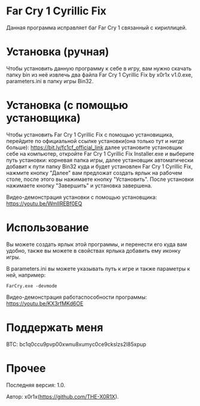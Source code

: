 # Far Cry 1 Cyrillic Fix
Данная программа исправляет баг Far Cry 1 связанный с кириллицей.

# Установка (ручная)
Чтобы установить данную программу к себе в игру, вам нужно скачать папку bin из неё извлечь два файла Far Cry 1 Cyrillic Fix by x0r1x v1.0.exe, parameters.ini в папку игры Bin32.

# Установка (с помощью установщика)
Чтобы установить Far Cry 1 Cyrillic Fix с помощью установищика, перейдите по официальной ссылке установки(она только тут и нигде больше): https://bit.ly/fc1cf_official_link
далее установите установщик себе на компьютер, откройте Far Cry 1 Cyrillic Fix Installer.exe и выберите путь установки: корневая папка игры, далее установщик автоматически добавит к пути папку Bin32 куда и будет установлен Far Cry 1 Cyrillic Fix, нажмите кнопку "Далее" вам предложат создать ярлык на рабочем столе, после этого вы нажимаете кнопку "Установить". После установки нажимаете кнопку "Завершить" и установка завершена.

Видео-демонстрация установки с помощью установщика: https://youtu.be/WmlIREBf0EQ

# Использование
Вы можете создать ярлык этой программы, и перенести его куда вам удобно, также вы можете в свойствах ярлыка добавить ему иконку игры.

В parameters.ini вы можете указывать путь к игре и также параметры к ней, например:

	FarCry.exe -devmode


Видео-демонстрация работаспособности программы: https://youtu.be/KX3rfMKd6OE
 
 # Поддержать меня
 BTC: bc1q0ccu9pvp00xwnu8xumyc0ce9ckslzs2l85xpup
 
# Прочее 
Последняя версия: 1.0.

Автор: x0r1x(https://github.com/THE-X0R1X).
